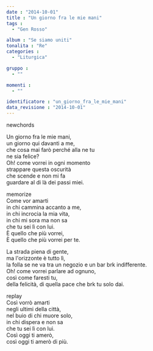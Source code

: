 ```yaml
---
date : "2014-10-01"
title : "Un giorno fra le mie mani"
tags : 
  - "Gen Rosso"

album : "Se siamo uniti"
tonalita : "Re"
categories : 
  - "Liturgica"

gruppo : 
  - ""

momenti : 
  - ""

identificatore : "un_giorno_fra_le_mie_mani"
data_revisione : "2014-10-01"
---
```

  
newchords  
  
Un giorno fra le mie mani,  
un giorno qui davanti a me,  
che cosa mai farò perché alla ne tu  
ne sia felice?   
Oh! come vorrei in ogni momento  
strappare questa oscurità  
che scende e non mi fa  
guardare al di là dei passi miei.   
  
memorize  
Come vor amarti  
in chi cammina accanto a me,  
in chi incrocia la mia vita,  
in chi mi sora ma non sa  
che tu sei lì con lui.  
È quello che più vorrei,  
È quello che più vorrei per te.  
  
  
La strada piena di gente,  
ma l'orizzonte è tutto lì,  
la folla se ne va tra un negozio e un bar brk indifferente.   
Oh! come vorrei parlare ad ognuno,  
così come faresti tu,  
della felicità, di quella pace che brk tu solo dai.   
  
replay  
Così vorrò amarti  
negli ultimi della città,  
nel buio di chi muore solo,  
in chi dispera e non sa  
che tu sei lì con lui.  
Così oggi ti amerò,  
così oggi ti amerò di più.  
  
